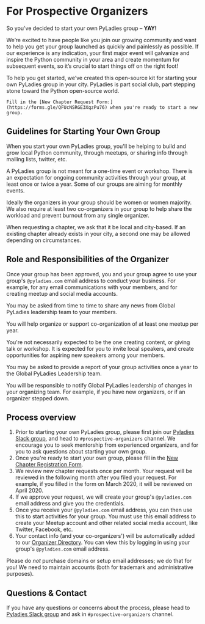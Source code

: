 # For Prospective Organizers

So you’ve decided to start your own PyLadies group – **YAY!**

We’re excited to have people like you join our growing community and want to help you get your group launched as quickly and painlessly as possible. If our experience is any indication, your first major event will galvanize and inspire the Python community in your area and create momentum for subsequent events, so it’s crucial to start things off on the right foot!

To help you get started, we’ve created this open-source kit for starting your own PyLadies group in your city. PyLadies is part social club, part stepping stone toward the Python open-source world.

```{tip}
Fill in the [New Chapter Request Form:](https://forms.gle/QFUcNSRGE3XqzPu76) when you're ready to start a new group.
```

## Guidelines for Starting Your Own Group

When you start your own PyLadies group, you'll be helping to build and grow local
Python community, through meetups, or sharing info through mailing lists, twitter, etc.

A PyLadies group is not meant for a one-time event or workshop. There is an expectation
for ongoing community activities through your group, at least once or twice a year.
Some of our groups are aiming for monthly events.

Ideally the organizers in your group should be women or women majority. We also
require at least two co-organizers in your group to help share the workload
and prevent burnout from any single organizer.

When requesting a chapter, we ask that it be local and city-based. If an existing
chapter already exists in your city, a second one may be allowed depending on
circumstances.

## Role and Responsibilities of the Organizer

Once your group has been approved, you and your group agree to use your group's
`@pyladies.com` email address to conduct your business. For example,
for any email communications with your members, and for creating meetup
and social media accounts.

You may be asked from time to time to share any news from Global PyLadies leadership
team to your members.

You will help organize or support co-organization of at least one meetup per year.

You're not necessarily expected to be the one creating content, or giving talk
or workshop. It is expected for you to invite local speakers, and create opportunities
for aspiring new speakers among your members.

You may be asked to provide a report of your group activities once a year to the
Global PyLadies Leadership team.

You will be responsible to notify Global PyLadies leadership of changes in your
organizing team. For example, if you have new organizers, or if an organizer stepped down.

## Process overview

1. Prior to starting your own PyLadies group, please first join our [Pyladies Slack group],
   and head to `#prospective-organizers` channel. We encourage you to seek
   mentorship from experienced organizers, and for you to ask questions about
   starting your own group.
2. Once you're ready to start your own group, please fill in the [New Chapter Registration Form](https://forms.gle/QFUcNSRGE3XqzPu76).
3. We review new chapter requests once per month. Your request will be reviewed
   in the following month after you filed your request. For example, if you
   filled in the form on March 2020, it will be reviewed on April 2020.
4. If we approve your request, we will create your group's `@pyladies.com` email
   address and give you the credentials.
5. Once you receive your `@pyladies.com` email address, you can then use this
   to start activities for your group. You must use this email address to create
   your Meetup account and other related social media account, like Twitter, Facebook,
   etc.
6. Your contact info (and your co-organizers') will be automatically added to our
   [Organizer Directory](<https://docs.google.com/spreadsheets/d/14--69LWAGhF_DA8iPGRAOoh7GMJ3qFmcMQwASWqPo54/edit?usp=sharing)>).
   You can view this by logging in using your group's `@pyladies.com` email address.

Please do *not* purchase domains or setup email addresses; we do that for you!
We need to maintain accounts (both for trademark and administrative purposes).

## Questions & Contact

If you have any questions or concerns about the process, please head to
[Pyladies Slack group] and ask in `#prospective-organizers` channel.

[pyladies slack group]: https://slackin.pyladies.com/
